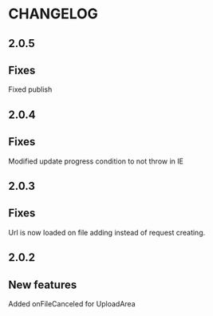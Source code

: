 CHANGELOG
===
2.0.5
--

Fixes
-

Fixed publish

2.0.4
--

Fixes
-

Modified update progress condition to not throw in IE

2.0.3
--

Fixes
-

Url is now loaded on file adding instead of request creating.

2.0.2
--

New features
-

Added onFileCanceled for UploadArea
